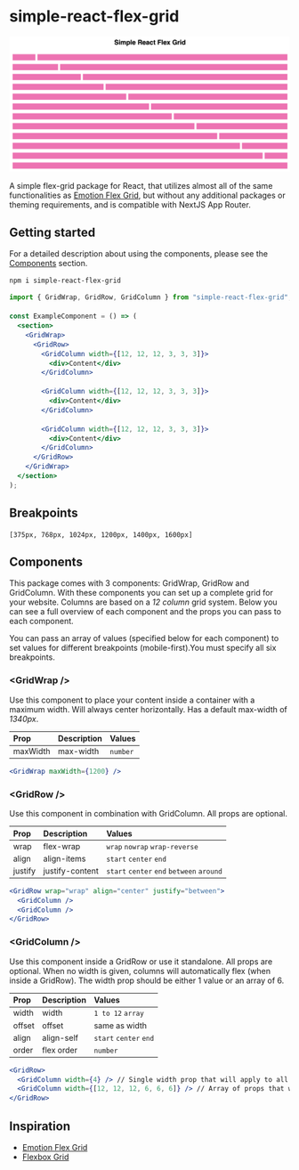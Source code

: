 # simple-react-flex-grid

![Example Grid Layout](./example-grid.png)

A simple flex-grid package for React, that utilizes almost all of the same functionalities as [Emotion Flex Grid](https://www.npmjs.com/package/emotion-flex-grid), but without any additional packages or theming requirements, and is compatible with NextJS App Router.

## Getting started

For a detailed description about using the components, please see the [Components](#Components) section.

```
npm i simple-react-flex-grid
```

```jsx
import { GridWrap, GridRow, GridColumn } from "simple-react-flex-grid";

const ExampleComponent = () => (
  <section>
    <GridWrap>
      <GridRow>
        <GridColumn width={[12, 12, 12, 3, 3, 3]}>
          <div>Content</div>
        </GridColumn>

        <GridColumn width={[12, 12, 12, 3, 3, 3]}>
          <div>Content</div>
        </GridColumn>

        <GridColumn width={[12, 12, 12, 3, 3, 3]}>
          <div>Content</div>
        </GridColumn>
      </GridRow>
    </GridWrap>
  </section>
);
```

## Breakpoints

```
[375px, 768px, 1024px, 1200px, 1400px, 1600px]
```

## Components

This package comes with 3 components: GridWrap, GridRow and GridColumn. With these components you can set up a complete grid for your website. Columns are based on a _12 column_ grid system. Below you can see a full overview of each component and the props you can pass to each component.

You can pass an array of values (specified below for each component) to set values for different breakpoints (mobile-first).You must specify all six breakpoints.

### <GridWrap \/>

Use this component to place your content inside a container with a maximum width. Will always center horizontally. Has a default max-width of _1340px_.

| Prop     | Description | Values   |
| :------- | :---------- | :------- |
| maxWidth | max-width   | `number` |

```jsx
<GridWrap maxWidth={1200} />
```

### <GridRow \/>

Use this component in combination with GridColumn. All props are optional.

| Prop    | Description     | Values                                    |
| :------ | :-------------- | :---------------------------------------- |
| wrap    | flex-wrap       | `wrap` `nowrap` `wrap-reverse`            |
| align   | align-items     | `start` `center` `end`                    |
| justify | justify-content | `start` `center` `end` `between` `around` |

```jsx
<GridRow wrap="wrap" align="center" justify="between">
  <GridColumn />
  <GridColumn />
</GridRow>
```

### <GridColumn \/>

Use this component inside a GridRow or use it standalone. All props are optional. When no width is given, columns will automatically flex (when inside a GridRow). The width prop should be either 1 value or an array of 6.

| Prop   | Description | Values                 |
| :----- | :---------- | :--------------------- |
| width  | width       | `1 to 12` `array`      |
| offset | offset      | same as width          |
| align  | align-self  | `start` `center` `end` |
| order  | flex order  | `number`               |

```jsx
<GridRow>
  <GridColumn width={4} /> // Single width prop that will apply to all breakpoints
  <GridColumn width={[12, 12, 12, 6, 6, 6]} /> // Array of props that will apply to each respective breakpoint
</GridRow>
```

## Inspiration

- [Emotion Flex Grid](https://www.npmjs.com/package/emotion-flex-grid)
- [Flexbox Grid](http://flexboxgrid.com/)
